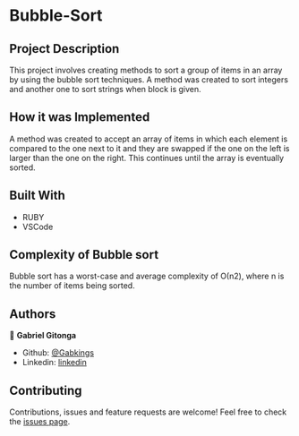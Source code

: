 # Bubble-Sort

## Project Description

This project involves creating methods to sort a group of items in an array by using the bubble sort techniques. A method was created to sort integers and another one to sort strings when block is given.

## How it was Implemented

A method was created to accept an array of items in which each element is compared to the one next to it and they are swapped if the one on the left is larger than the one on the right. This continues until the array is eventually sorted.

## Built With

* RUBY
* VSCode

## Complexity of Bubble sort
Bubble sort has a worst-case and average complexity of О(n2), where n is the number of items being sorted.

## Authors

👤 **Gabriel Gitonga**

- Github: [@Gabkings](https://github.com/Gabkings/BubbleSort)
- Linkedin: [linkedin](https://www.linkedin.com/in/gabriel-gitonga-b5a611183/)

## Contributing

Contributions, issues and feature requests are welcome!
Feel free to check the [issues page](issues/).
